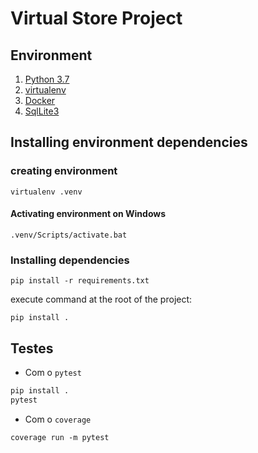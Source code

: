 # Virtual Store Project

## Environment

1. [Python 3.7](https://www.python.org/downloads/release/python-370/)
2. [virtualenv](https://virtualenv.pypa.io/en/stable/)
3. [Docker](https://www.docker.com/)
4. [SqlLite3](https://www.sqlite.org/index.html)

## Installing environment dependencies

### creating environment

`virtualenv .venv`

#### Activating environment on Windows

`.venv/Scripts/activate.bat`

### Installing dependencies

`pip install -r requirements.txt`

execute command at the root of the project:

`pip install .`

## Testes

* Com o `pytest`

```bash
pip install .
pytest
```

* Com o `coverage`

```terminal
coverage run -m pytest
```